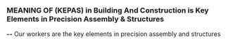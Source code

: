 ### MEANING OF (KEPAS) in Building And Construction is Key Elements in Precision Assembly & Structures

__--__ Our workers are the key elements in precision assembly and structures